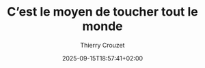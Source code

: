 ---
layout: post
title: "C’est le moyen de toucher tout le monde"
link: https://tcrouzet.com/2025/09/11/moyen-de-toucher-tout-le-monde/
author: "Thierry Crouzet"
published_date: "11/09/2025"
description: ""
language: "fr"
categories: "articles"
tags: "numérique réseau-social"
og-tags: "numérique réseau-social"
date: "2025-09-15T18:57:41+02:00"
permalink: /:categories/:year/:month/:day/:title/
---